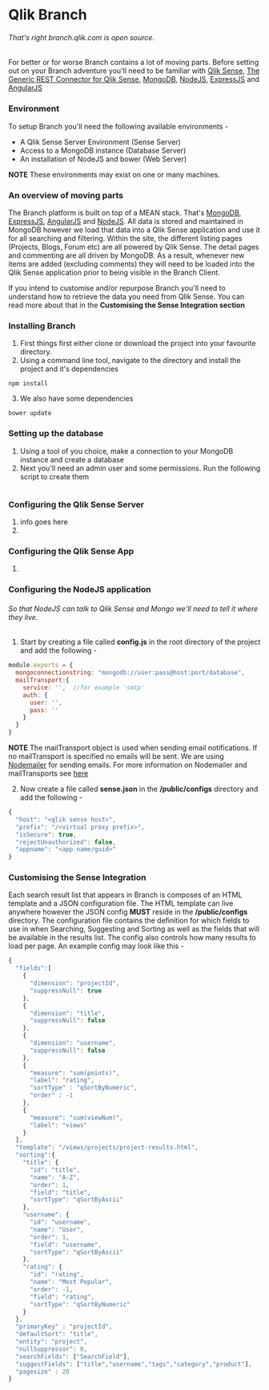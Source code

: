 # Qlik Branch
###### That's right branch.qlik.com is open source.

For better or for worse Branch contains a lot of moving parts. Before setting out on your Branch adventure you'll need to be familiar with [Qlik Sense](), [The Generic REST Connector for Qlik Sense](), [MongoDB](), [NodeJS](), [ExpressJS]() and [AngularJS]()

### Environment
To setup Branch you'll need the following available environments - 
* A Qlik Sense Server Environment (Sense Server)
* Access to a MongoDB instance (Database Server)
* An installation of NodeJS and bower (Web Server)

**NOTE** These environments may exist on one or many machines.

### An overview of moving parts
The Branch platform is built on top of a MEAN stack. That's [MongoDB](), [ExpressJS](), [AngularJS]() and [NodeJS](). 
All data is stored and maintained in MongoDB however we load that data into a Qlik Sense application and use it for all searching and filtering. Within the site, the different listing pages (Projects, Blogs, Forum etc) are all powered by Qlik Sense. The detail pages and commenting are all driven by MongoDB. As a result, whenever new items are added (excluding comments) they will need to be loaded into the Qlik Sense application prior to being visible in the Branch Client.

If you intend to customise and/or repurpose Branch you'll need to understand how to retrieve the data you need from Qlik Sense. You can read more about that in the **Customising the Sense Integration section**

### Installing Branch
1. First things first either clone or download the project into your favourite directory.
2. Using a command line tool, navigate to the directory and install the project and it's dependencies
```
npm install
```
3. We also have some dependencies
```
bower update
```
### Setting up the database
1. Using a tool of you choice, make a connection to your MongoDB instance and create a database
2. Next you'll need an admin user and some permissions. Run the following script to create them
```

```

### Configuring the Qlik Sense Server
1. info goes here
2. 

### Configuring the Qlik Sense App
1. 

### Configuring the NodeJS application
###### So that NodeJS can talk to Qlik Sense and Mongo we'll need to tell it where they live. 
1. Start by creating a file called **config.js** in the root directory of the project and add the following -
```javascript
module.exports = {
  mongoconnectionstring: "mongodb://user:pass@host:port/database",
  mailTransport:{
    service: '',  //for example 'smtp'
    auth: {
      user: '',
      pass: ''
    }
  }
}
```
**NOTE** The mailTransport object is used when sending email notifications. If no mailTransport is specified no emails will be sent. 
We are using [Nodemailer](https://github.com/andris9/Nodemailer) for sending emails. For more information on Nodemailer and mailTransports see [here](https://github.com/andris9/Nodemailer)

2. Now create a file called **sense.json** in the **/public/configs** directory and add the following -
```javascript
{
  "host": "<qlik sense host>",
  "prefix": "/<virtual proxy prefix>",
  "isSecure": true,
  "rejectUnauthorized": false,
  "appname": "<app name/guid>"
}
```

### Customising the Sense Integration
Each search result list that appears in Branch is composes of an HTML template and a JSON configuration file. The HTML template can live anywhere however the JSON config **MUST** reside in the **/public/configs** directory. The configuration file contains the definition for which fields to use in when Searching, Suggesting and Sorting as well as the fields that will be available in the results list. The config also controls how many results to load per page. An example config may look like this -
```javascript
{
  "fields":[
    {
      "dimension": "projectId",
      "suppressNull": true
    },
    {
      "dimension": "title",
      "suppressNull": false
    },
    {
      "dimension": "username",
      "suppressNull": false
    },
    {
      "measure": "sum(points)",
      "label": "rating",
      "sortType" : "qSortByNumeric",
      "order" : -1
    },
    {
      "measure": "sum(viewNum)",
      "label": "views"
    }
  ],
  "template": "/views/projects/project-results.html",
  "sorting":{
    "title": {
      "id": "title",
      "name": "A-Z",
      "order": 1,
      "field": "title",
      "sortType": "qSortByAscii"
    },
    "username": {
      "id": "username",
      "name": "User",
      "order": 1,
      "field": "username",
      "sortType": "qSortByAscii"
    },
    "rating": {
      "id": "rating",
      "name": "Most Popular",
      "order": -1,
      "field": "rating",
      "sortType": "qSortByNumeric"
    }
  },
  "primaryKey" : "projectId",
  "defaultSort": "title",
  "entity": "project",
  "nullSuppressor": 0,
  "searchFields": ["SearchField"],
  "suggestFields": ["title","username","tags","category","product"],
  "pagesize" : 20
}
```
